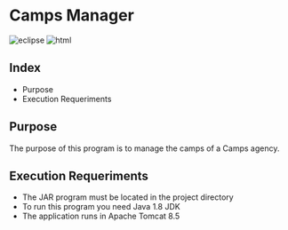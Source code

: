 # Camps Manager
![eclipse]({https://img.shields.io/badge/Eclipse-2C2255?style=for-the-badge&logo=eclipse&logoColor=white})
![html]({https://img.shields.io/badge/HTML5-E34F26?style=for-the-badge&logo=html5&logoColor=white})
## Index
- Purpose
- Execution Requeriments

## Purpose
The purpose of this program is to manage the camps of a Camps agency.

## Execution Requeriments
- The JAR program must be located in the project directory
- To run this program you need Java 1.8 JDK
- The application runs in Apache Tomcat 8.5
